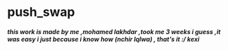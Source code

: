 # push_swap


##### this work is made by me ,mohamed lakhdar ,took me 3 weeks i guess ,it was easy i just because i know how (nchir lqlwa) , that's it :/ kexi